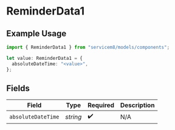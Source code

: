 # ReminderData1

## Example Usage

```typescript
import { ReminderData1 } from "servicem8/models/components";

let value: ReminderData1 = {
  absoluteDateTime: "<value>",
};
```

## Fields

| Field              | Type               | Required           | Description        |
| ------------------ | ------------------ | ------------------ | ------------------ |
| `absoluteDateTime` | *string*           | :heavy_check_mark: | N/A                |
